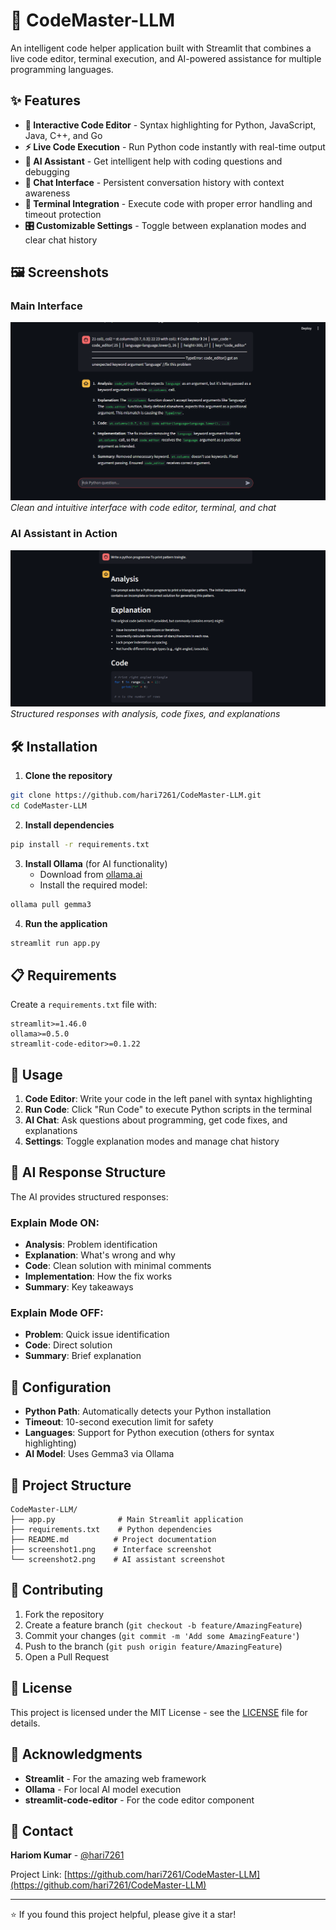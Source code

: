 # 🚀 CodeMaster-LLM

An intelligent code helper application built with Streamlit that combines a live code editor, terminal execution, and AI-powered assistance for multiple programming languages.

## ✨ Features

- **📝 Interactive Code Editor** - Syntax highlighting for Python, JavaScript, Java, C++, and Go
- **⚡ Live Code Execution** - Run Python code instantly with real-time output
- **🤖 AI Assistant** - Get intelligent help with coding questions and debugging
- **💬 Chat Interface** - Persistent conversation history with context awareness
- **🔧 Terminal Integration** - Execute code with proper error handling and timeout protection
- **🎛️ Customizable Settings** - Toggle between explanation modes and clear chat history

## 🖼️ Screenshots

### Main Interface
![CodeMaster-LLM Interface](/Screenshot%202025-07-04%20152428.png)
*Clean and intuitive interface with code editor, terminal, and chat*

### AI Assistant in Action
![AI Assistant](/Screenshot%202025-07-04%20152453.png)
*Structured responses with analysis, code fixes, and explanations*

## 🛠️ Installation

1. **Clone the repository**
```bash
git clone https://github.com/hari7261/CodeMaster-LLM.git
cd CodeMaster-LLM
```

2. **Install dependencies**
```bash
pip install -r requirements.txt
```

3. **Install Ollama** (for AI functionality)
   - Download from [ollama.ai](https://ollama.ai)
   - Install the required model:
```bash
ollama pull gemma3
```

4. **Run the application**
```bash
streamlit run app.py
```

## 📋 Requirements

Create a `requirements.txt` file with:
```
streamlit>=1.46.0
ollama>=0.5.0
streamlit-code-editor>=0.1.22
```

## 🚀 Usage

1. **Code Editor**: Write your code in the left panel with syntax highlighting
2. **Run Code**: Click "Run Code" to execute Python scripts in the terminal
3. **AI Chat**: Ask questions about programming, get code fixes, and explanations
4. **Settings**: Toggle explanation modes and manage chat history

## 🎯 AI Response Structure

The AI provides structured responses:

### Explain Mode ON:
- **Analysis**: Problem identification
- **Explanation**: What's wrong and why
- **Code**: Clean solution with minimal comments
- **Implementation**: How the fix works
- **Summary**: Key takeaways

### Explain Mode OFF:
- **Problem**: Quick issue identification
- **Code**: Direct solution
- **Summary**: Brief explanation

## 🔧 Configuration

- **Python Path**: Automatically detects your Python installation
- **Timeout**: 10-second execution limit for safety
- **Languages**: Support for Python execution (others for syntax highlighting)
- **AI Model**: Uses Gemma3 via Ollama

## 📂 Project Structure

```
CodeMaster-LLM/
├── app.py              # Main Streamlit application
├── requirements.txt    # Python dependencies
├── README.md          # Project documentation
├── screenshot1.png    # Interface screenshot
└── screenshot2.png    # AI assistant screenshot
```

## 🤝 Contributing

1. Fork the repository
2. Create a feature branch (`git checkout -b feature/AmazingFeature`)
3. Commit your changes (`git commit -m 'Add some AmazingFeature'`)
4. Push to the branch (`git push origin feature/AmazingFeature`)
5. Open a Pull Request

## 📝 License

This project is licensed under the MIT License - see the [LICENSE](LICENSE) file for details.

## 🙏 Acknowledgments

- **Streamlit** - For the amazing web framework
- **Ollama** - For local AI model execution
- **streamlit-code-editor** - For the code editor component

## 📧 Contact

**Hariom Kumar** - [@hari7261](https://github.com/hari7261)

Project Link: [https://github.com/hari7261/CodeMaster-LLM](https://github.com/hari7261/CodeMaster-LLM)

---

⭐ If you found this project helpful, please give it a star!
